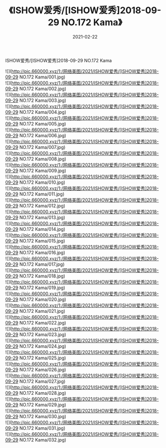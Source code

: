 ﻿---
layout: post
title:  《ISHOW爱秀/[ISHOW爱秀]2018-09-29 NO.172 Kama》
date:   2021-02-22
img: http://pic.660000.xyz/1:/网络美图/2021/ISHOW爱秀/[ISHOW爱秀]2018-09-29 NO.172 Kama/000.jpg
categories: [美女, 清纯, 唯美]
---

ISHOW爱秀/[ISHOW爱秀]2018-09-29 NO.172 Kama

 ![](http://pic.660000.xyz/1:/网络美图/2021/ISHOW爱秀/[ISHOW爱秀]2018-09-29 NO.172 Kama/001.jpg) <br>![](http://pic.660000.xyz/1:/网络美图/2021/ISHOW爱秀/[ISHOW爱秀]2018-09-29 NO.172 Kama/002.jpg) <br>![](http://pic.660000.xyz/1:/网络美图/2021/ISHOW爱秀/[ISHOW爱秀]2018-09-29 NO.172 Kama/003.jpg) <br>![](http://pic.660000.xyz/1:/网络美图/2021/ISHOW爱秀/[ISHOW爱秀]2018-09-29 NO.172 Kama/004.jpg) <br>![](http://pic.660000.xyz/1:/网络美图/2021/ISHOW爱秀/[ISHOW爱秀]2018-09-29 NO.172 Kama/005.jpg) <br>![](http://pic.660000.xyz/1:/网络美图/2021/ISHOW爱秀/[ISHOW爱秀]2018-09-29 NO.172 Kama/006.jpg) <br>![](http://pic.660000.xyz/1:/网络美图/2021/ISHOW爱秀/[ISHOW爱秀]2018-09-29 NO.172 Kama/007.jpg) <br>![](http://pic.660000.xyz/1:/网络美图/2021/ISHOW爱秀/[ISHOW爱秀]2018-09-29 NO.172 Kama/008.jpg) <br>![](http://pic.660000.xyz/1:/网络美图/2021/ISHOW爱秀/[ISHOW爱秀]2018-09-29 NO.172 Kama/009.jpg) <br>![](http://pic.660000.xyz/1:/网络美图/2021/ISHOW爱秀/[ISHOW爱秀]2018-09-29 NO.172 Kama/010.jpg) <br>![](http://pic.660000.xyz/1:/网络美图/2021/ISHOW爱秀/[ISHOW爱秀]2018-09-29 NO.172 Kama/011.jpg) <br>![](http://pic.660000.xyz/1:/网络美图/2021/ISHOW爱秀/[ISHOW爱秀]2018-09-29 NO.172 Kama/012.jpg) <br>![](http://pic.660000.xyz/1:/网络美图/2021/ISHOW爱秀/[ISHOW爱秀]2018-09-29 NO.172 Kama/013.jpg) <br>![](http://pic.660000.xyz/1:/网络美图/2021/ISHOW爱秀/[ISHOW爱秀]2018-09-29 NO.172 Kama/014.jpg) <br>![](http://pic.660000.xyz/1:/网络美图/2021/ISHOW爱秀/[ISHOW爱秀]2018-09-29 NO.172 Kama/015.jpg) <br>![](http://pic.660000.xyz/1:/网络美图/2021/ISHOW爱秀/[ISHOW爱秀]2018-09-29 NO.172 Kama/016.jpg) <br>![](http://pic.660000.xyz/1:/网络美图/2021/ISHOW爱秀/[ISHOW爱秀]2018-09-29 NO.172 Kama/017.jpg) <br>![](http://pic.660000.xyz/1:/网络美图/2021/ISHOW爱秀/[ISHOW爱秀]2018-09-29 NO.172 Kama/018.jpg) <br>![](http://pic.660000.xyz/1:/网络美图/2021/ISHOW爱秀/[ISHOW爱秀]2018-09-29 NO.172 Kama/019.jpg) <br>![](http://pic.660000.xyz/1:/网络美图/2021/ISHOW爱秀/[ISHOW爱秀]2018-09-29 NO.172 Kama/020.jpg) <br>![](http://pic.660000.xyz/1:/网络美图/2021/ISHOW爱秀/[ISHOW爱秀]2018-09-29 NO.172 Kama/021.jpg) <br>![](http://pic.660000.xyz/1:/网络美图/2021/ISHOW爱秀/[ISHOW爱秀]2018-09-29 NO.172 Kama/022.jpg) <br>![](http://pic.660000.xyz/1:/网络美图/2021/ISHOW爱秀/[ISHOW爱秀]2018-09-29 NO.172 Kama/023.jpg) <br>![](http://pic.660000.xyz/1:/网络美图/2021/ISHOW爱秀/[ISHOW爱秀]2018-09-29 NO.172 Kama/024.jpg) <br>![](http://pic.660000.xyz/1:/网络美图/2021/ISHOW爱秀/[ISHOW爱秀]2018-09-29 NO.172 Kama/025.jpg) <br>![](http://pic.660000.xyz/1:/网络美图/2021/ISHOW爱秀/[ISHOW爱秀]2018-09-29 NO.172 Kama/026.jpg) <br>![](http://pic.660000.xyz/1:/网络美图/2021/ISHOW爱秀/[ISHOW爱秀]2018-09-29 NO.172 Kama/027.jpg) <br>![](http://pic.660000.xyz/1:/网络美图/2021/ISHOW爱秀/[ISHOW爱秀]2018-09-29 NO.172 Kama/028.jpg) <br>![](http://pic.660000.xyz/1:/网络美图/2021/ISHOW爱秀/[ISHOW爱秀]2018-09-29 NO.172 Kama/029.jpg) <br>![](http://pic.660000.xyz/1:/网络美图/2021/ISHOW爱秀/[ISHOW爱秀]2018-09-29 NO.172 Kama/030.jpg) <br>![](http://pic.660000.xyz/1:/网络美图/2021/ISHOW爱秀/[ISHOW爱秀]2018-09-29 NO.172 Kama/031.jpg) <br>![](http://pic.660000.xyz/1:/网络美图/2021/ISHOW爱秀/[ISHOW爱秀]2018-09-29 NO.172 Kama/032.jpg) <br>
